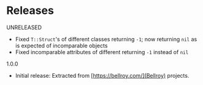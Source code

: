 # Releases

UNRELEASED

* Fixed `T::Struct`'s of different classes returning `-1`; now returning `nil` as is expected of incomparable objects
* Fixed incomparable attributes of different returning `-1` instead of `nil`

1.0.0

* Initial release: Extracted from [https://bellroy.com/](Bellroy) projects.
